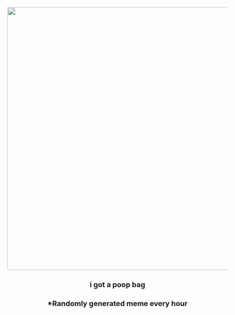 <p align="center">
        <img src="https://i.redd.it/84eh2bx764v81.jpg" width="600" height="600">
        </p>
        <h3 align="center">i got a poop bag</h3>
        <h3 align="center">*Randomly generated meme every hour</h3>
    